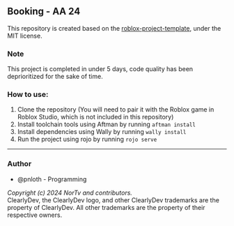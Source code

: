 ## Booking - AA 24

This repository is created based on the [roblox-project-template](https://github.com/grilme99/roblox-project-template), under the MIT license.

### Note

This project is completed in under 5 days, code quality has been deprioritized for the sake of time.

### How to use:

1. Clone the repository (You will need to pair it with the Roblox game in Roblox Studio, which is not included in this repository)
2. Install toolchain tools using Aftman by running `aftman install`
3. Install dependencies using Wally by running `wally install`
4. Run the project using rojo by running `rojo serve`

---

### Author

-   @pnloth - Programming

_Copyright (c) 2024 NorTv and contributors._  
ClearlyDev, the ClearlyDev logo, and other ClearlyDev trademarks are the property of ClearlyDev. All other trademarks are the property of their respective owners.